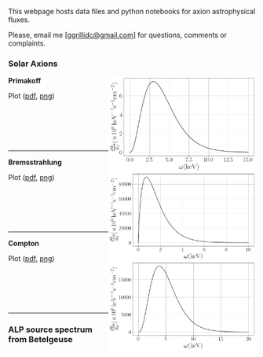 This webpage hosts data files and python notebooks for axion astrophysical fluxes. 

Please, email me [ggrillidc@gmail.com] for questions, comments or complaints.

### Solar Axions

<img align="right" width="300" src="plots/plots_png/Primakoff_axion_flux_plot.png">

**Primakoff**

Plot ([pdf](https://github.com/ggrillidc/AxionAstrophysicalFluxes/raw/main/plots/Primakoff_axion_flux_plot.pdf), [png](https://github.com/ggrillidc/AxionAstrophysicalFluxes/blob/main/plots/plots_png/Primakoff_axion_flux_plot.png))


### &nbsp;
### &nbsp;



---

<img align="right" width="300" src="plots/plots_png/Bremsstrahlung_axion_flux_plot.png">

**Bremsstrahlung**

Plot ([pdf](https://github.com/ggrillidc/AxionAstrophysicalFluxes/raw/master/plots/Bremsstrahlung_axion_flux_plot.pdf), [png](https://github.com/ggrillidc/AxionAstrophysicalFluxes/blob/main/plots/plots_png/Bremsstrahlung_axion_flux_plot.png))



### &nbsp;
### &nbsp;



---

<img align="right" width="300" src="plots/plots_png/Compton_axion_flux_plot.png">

**Compton**

Plot ([pdf](https://github.com/ggrillidc/AxionAstrophysicalFluxes/raw/master/plots/Compton_axion_flux_plot.pdf), [png](https://github.com/ggrillidc/AxionAstrophysicalFluxes/blob/main/plots/plots_png/Compton_axion_flux_plot.png))



### &nbsp;
### &nbsp;



---

### ALP source spectrum from Betelgeuse

